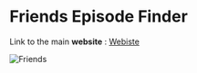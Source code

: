 # Friends Episode Finder

Link to the main __website__ : [Webiste](https://friends-episode.ga/)

![Friends](https://s.abcnews.com/images/Entertainment/WireAP_cde8050457614df7bd4474c70b068f1e_16x9_1600.jpg)
